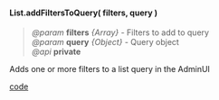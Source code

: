 #### List.addFiltersToQuery( filters, query )   
> *@param* **filters** _{Array}_  - Filters to add to query   
> *@param* **query** _{Object}_  - Query object   
> _@api_ **private**   

Adds one or more filters to a list query in the AdminUI

<div class="code-header addGitHubLink" data-file="lib/list/addFiltersToQuery.js"><a href="#" class="loadCode"> code</a></div><pre class=" language-javascript hideCode api"></pre> 
